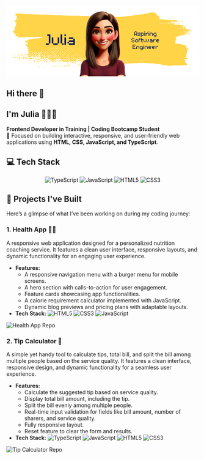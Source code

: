 ![Banner](./img/Julia_Banner.png)

## Hi there 👋

## I'm Julia 👩🏻‍💻

**Frontend Developer in Training | Coding Bootcamp Student**  
🌱 Focused on building interactive, responsive, and user-friendly web applications using **HTML, CSS, JavaScript, and TypeScript**.

## 💻 Tech Stack

<p align="center">
  <img src="https://img.shields.io/badge/TypeScript-%23007ACC.svg?style=flat&logo=typescript&logoColor=white" alt="TypeScript" />
  <img src="https://img.shields.io/badge/JavaScript-%23F7DF1E.svg?style=flat&logo=javascript&logoColor=black" alt="JavaScript" />
  <img src="https://img.shields.io/badge/HTML5-%23E34F26.svg?style=flat&logo=html5&logoColor=white" alt="HTML5" />
  <img src="https://img.shields.io/badge/CSS3-%231572B6.svg?style=flat&logo=css3&logoColor=white" alt="CSS3" />
</p>

## 🌟 Projects I've Built

Here’s a glimpse of what I’ve been working on during my coding journey:

### **1. Health App 🥗💪**

A responsive web application designed for a personalized nutrition coaching service. It features a clean user interface, responsive layouts, and dynamic functionality for an engaging user experience.

- **Features:**
  - A responsive navigation menu with a burger menu for mobile screens.
  - A hero section with calls-to-action for user engagement.
  - Feature cards showcasing app functionalities.
  - A calorie requirement calculator implemented with JavaScript.
  - Dynamic blog previews and pricing plans with adaptable layouts.
- **Tech Stack:**
  <img src="https://img.shields.io/badge/HTML5-%23E34F26.svg?style=flat-square&logo=html5&logoColor=white" alt="HTML5" />
  <img src="https://img.shields.io/badge/CSS3-%231572B6.svg?style=flat-square&logo=css3&logoColor=white" alt="CSS3" />
  <img src="https://img.shields.io/badge/JavaScript-%23F7DF1E.svg?style=flat-square&logo=javascript&logoColor=black" alt="JavaScript" />

<a href="https://github.com/jutuli/Day21-22-FinalProject-HealthApp" target="_blank" style="text-decoration:none;">
<img src="https://img.shields.io/badge/Explore-Repo-%2312100E?style=for-the-badge&logo=github&logoColor=white" alt="Health App Repo" />
</a>

### **2. Tip Calculator 💸**

A simple yet handy tool to calculate tips, total bill, and split the bill among multiple people based on the service quality. It features a clean interface, responsive design, and dynamic functionality for a seamless user experience.

- **Features:**
  - Calculate the suggested tip based on service quality.
  - Display total bill amount, including the tip.
  - Split the bill evenly among multiple people.
  - Real-time input validation for fields like bill amount, number of sharers, and service quality.
  - Fully responsive layout.
  - Reset feature to clear the form and results.
- **Tech Stack:**
  <img src="https://img.shields.io/badge/TypeScript-%23007ACC.svg?style=flat&logo=typescript&logoColor=white" alt="TypeScript" />
  <img src="https://img.shields.io/badge/JavaScript-%23F7DF1E.svg?style=flat-square&logo=javascript&logoColor=black" alt="JavaScript" />
  <img src="https://img.shields.io/badge/HTML5-%23E34F26.svg?style=flat-square&logo=html5&logoColor=white" alt="HTML5" />
  <img src="https://img.shields.io/badge/CSS3-%231572B6.svg?style=flat-square&logo=css3&logoColor=white" alt="CSS3" />

<a href="https://github.com/jutuli/TipCalculator" target="_blank" style="text-decoration:none;">
    <img src="https://img.shields.io/badge/Explore-Repo-%2312100E?style=for-the-badge&logo=github&logoColor=white" alt="Tip Calculator Repo" />
  </a>
